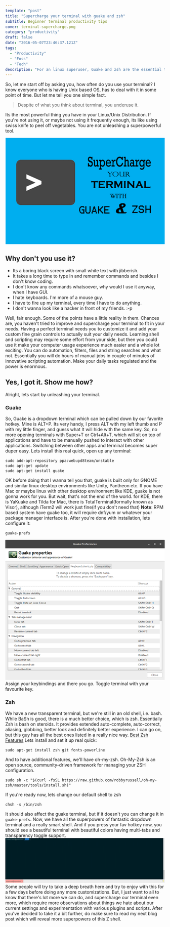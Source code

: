 ```yaml
---
template: "post"
title: "Supercharge your terminal with guake and zsh"
subTitle: Beginner terminal productivity tips
cover: terminal-supercharge.png
category: "productivity"
draft: false
date: "2016-05-07T23:46:37.121Z"
tags:
  - "Productivity"
  - "Foss"
  - "Tech"
description: "For an linux superuser, Guake and zsh are the essential tools. These will make you fall in love with terminal and CLI. Learn how to setup dropdown terminal and utilise cool aliases"
---
```


So, let me start off by asking you, how often do you use your terminal? I know everyone who is having Unix based OS, has to deal with it in some point of time. But let me tell you one simple fact.

> Despite of what you think about terminal, you underuse it.

Its the most powerful thing you have in your Linux/Unix Distribution. If you're not using it, or maybe not using it frequently enough, its like using swiss knife to peel off vegetables. You are not unleashing a superpowerful tool.

![Guake and ZSH to power your terminal](./terminal-supercharge.png)

## Why don't you use it?

*   Its a boring black screen with small white text with jibberish.
*   It takes a long time to type in and remember commands and besides I don't know coding.
*   I don't know any commands whatsoever, why would I use it anyway, when I have GUI.
*   I hate keyboards. I'm more of a mouse guy.
*   I have to fire up my terminal, every time I have to do anything.
*   I don't wanna look like a hacker in front of my friends. :-p

Well, fair enough. Some of the points have a little reality in them. Chances are, you haven't tried to improve and supercharge your terminal to fit in your needs. Having a perfect terminal needs you to customize it and add your custom fine grain controls to actually suit your daily needs. Learning shell and scripting may require some effort from your side, but then you could use it make your computer usage experience much easier and a whole lot exciting. You can do automation, filters, files and string searches and what not. Essentially you will do hours of manual jobs in couple of minutes of innovative scripting automation. Make your daily tasks regulated and the power is enormous.

## Yes, I got it. Show me how?

Alright, lets start by unleashing your terminal.

### Guake

So, Guake is a dropdown terminal which can be pulled down by our favorite hotkey. Mine is ALT+P. Its very handy, I press ALT with my left thumb and P with my little finger, and guess what It will hide with the same key. So, no more opening terminals with Super+T or Ctrl+Alt+T, which will sit on top of applications and have to be manually pushed to interact with other applications. Switching between other apps and terminal becomes super duper easy. Lets install this real quick, open up any terminal:

```
sudo add-apt-repository ppa:webupd8team/unstable
sudo apt-get update
sudo apt-get install guake

```

OK before doing that I wanna tell you that, guake is built only for GNOME and similar linux desktop environments like Unity, Pantheon etc. If you have Mac or maybe linux with other desktop environment like KDE, guake is not gonna work for you. But wait, that's not the end of the world. for KDE, there is YaKuake and Tilda for Mac, there is TotalTerminal(formally known as Visor), although iTerm2 will work just fine(if you don't need that) **Note**: RPM based system have guake too, it will require dnf/yum or whatever your package manager interface is. After you're done with installation, lets configure it:

```
guake-prefs

```

![Guake Preferences](a1bc097d-4035-4ff1-98b9-f8cd279d648a.png) Assign your keybindings and there you go. Toggle terminal with your favourite key.

### Zsh

We have a new transparent terminal, but we're still in an old shell, i.e. bash. While BaSh is good, there is a much better choice, which is zsh. Essentially Zsh is bash on steroids. It provides extended auto-complete, auto-correct, aliasing, globbing, better look and definitely better experience. I can go on, but this guy has all the best ones listed in a really nice way. [Best Zsh Features](http://code.joejag.com/2014/why-zsh.html) Lets install and set it up real quick:

```
sudo apt-get install zsh git fonts-powerline

```

And to have additional features, we'll have oh-my-zsh. Oh-My-Zsh is an open source, community-driven framework for managing your ZSH configuration.

```
sudo sh -c "$(curl -fsSL https://raw.github.com/robbyrussell/oh-my-zsh/master/tools/install.sh)"

```

If you're ready now, lets change our default shell to zsh

```
chsh -s /bin/zsh

```

It should also affect the guake terminal, but if it doesn't you can change it in `guake-prefs`. Now, we have all the superpowers of fantastic dropdown terminal and a really smart shell. And if you press your fav hotkey now, you should see a beautiful terminal with beautiful colors having multi-tabs and transparency toggle support. ![Guake Terminal with Z shell and agnoster theme](4917b95a-fcc9-4f10-86c6-9b3f302b9277.png) Some people will try to take a deep breath here and try to enjoy with this for a few days before doing any more customizations. But, I just want to all to know that there's lot more we can do, and supercharge our terminal even more, which require more observations about things we hate about our current settings and experimentation with various plugins and scripts. After you've decided to take it a bit further, do make sure to read my next blog post which will reveal more superpowers of this Z shell.